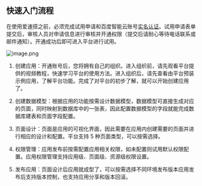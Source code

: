 ## 快速入门流程

在使用爱速搭之前，必须完成试用申请和百度智能云账号[实名认证](ISUDA/快速入门/注册及实名认证.md)。试用申请表单提交后，审核人员对申请信息进行审核并开通权限（提交后请耐心等待电话联系或邮件通知）。开通成功后即可进入平台进行试用。

![image.png](https://bce.bdstatic.com/doc/bce-doc/ISUDA/image_4a2a2dc.png)

1. 创建应用：开通账号后，您将拥有自己的组织。进入组织前，请先观看平台提供的视频教程，快速学习平台的使用方法。进入组织后，请先查看由平台预装示例应用，了解平台功能。完成了对平台的初步了解，就可以开始创建应用了。

2. 创建数据模型：根据应用的功能按需设计数据模型，数据模型可直接生成对应的页面，同时映射到数据库中的一张表，因此配置数据模型的字段就能完成数据库建表和页面字段配置。

3. 页面设计：页面是应用的可视化界面，因此需要在应用内创建需要的页面并进行相应的设计和配置。平台支持 5 种页面类型，可以按需选择。

4. 权限管理：应用发布前按需配置应用相关权限，如未配置则试用默认权限配置。应用权限管理支持应用级、页面级、资源级权限设置。

5. 发布应用：页面设计后应用就成型了，可以按需选择不同环境发布版本应用发布后支持版本控制，也支持应用分享和版本回滚。
